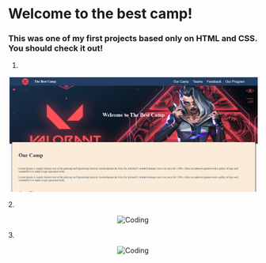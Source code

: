 # Welcome to the best camp!

### This was one of my first projects based only on HTML and CSS. You should check it out!

1.
<p align="center">
    <img alt="Coding" width="" src="https://github.com/OmarGeno/My-Projects/blob/Master/Valorant%20Page/Screenshot%202022-11-01%20060325.png?raw=true"/>
</p>
2.
<p align="center">
    <img alt="Coding" width="" src="[https://github.com/OmarGeno/My-Projects/blob/Master/Valorant%20Page/Screenshot%202022-11-01%20060325.png?raw=true](https://github.com/OmarGeno/My-Projects/blob/Master/Valorant%20Page/Screenshot%202022-11-01%20060344.png?raw=true)"/>
</p>
3.
<p align="center">
    <img alt="Coding" width="" src="[https://github.com/OmarGeno/My-Projects/blob/Master/Valorant%20Page/Screenshot%202022-11-01%20060325.png?raw=true](https://github.com/OmarGeno/My-Projects/blob/Master/Valorant%20Page/Screenshot%202022-11-01%20060404.png?raw=true)"/>
</p>
